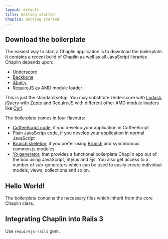 ```yaml
---
layout: default
title: Getting started
Chaplin: Getting started
---
```


## Download the boilerplate

The easiest way to start a Chaplin application is to download the boilerplate. It contains a recent build of Chaplin as well as all JavaScript libraries Chaplin depends upon:

* [Underscore](http://underscorejs.org/)
* [Backbone](http://backbonejs.org/)
* [jQuery](http://jquery.com/)
* [RequireJS](http://requirejs.org/) as AMD module loader

This is just the standard setup. You may substitute Underscore with [Lodash](http://lodash.com/docs), jQuery with [Zepto](http://zeptojs.com/) and RequireJS with different other AMD module loaders like [Curl](https://github.com/cujojs/curl).

The boilerplate comes in four flavours:

* [CoffeeScript code](https://github.com/chaplinjs/chaplin-boilerplate), if you develop your application in CoffeeScript
* [Plain JavaScript code](https://github.com/chaplinjs/chaplin-boilerplate-plain), if you develop your application in normal JavaScript
* [Brunch skeleton](https://github.com/paulmillr/brunch-with-chaplin), if you prefer using [Brunch](http://brunch.io) and synchronous common.js modules.
* [Yo generator](https://github.com/ButuzGOL/generator-chaplinjs), that provides a functional boilerplate Chaplin app out of the box using JavaScript, Stylus and Ejs. You also get access to a number of sub-generators which can be used to easily create individual models, views, collections and so on.

## Hello World!

The boilerplate contains the necessary files which inherit from the core Chaplin class.

## Integrating Chaplin into Rails 3

Use `requirejs-rails` gem.
